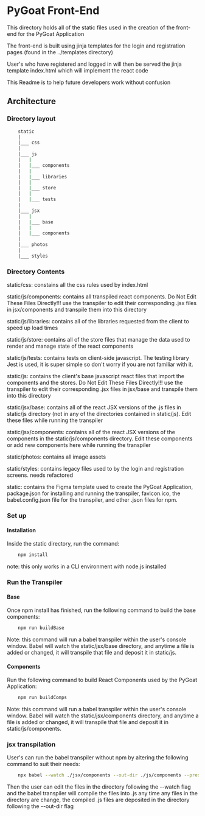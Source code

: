 # PyGoat Front-End

This directory holds all of the static files used in the creation of the front-end for the PyGoat Application

The front-end is built using jinja templates for the login and registration pages (found in the ../templates directory)

User's who have registered and logged in will then be served the jinja template index.html which will implement the react code

This Readme is to help future developers work without confusion

## Architecture

### Directory layout
```bash
    static
    |
    |___ css
    |
    |___ js
    |   |
    |   |___ components
    |   |
    |   |___ libraries
    |   |
    |   |___ store
    |   |
    |   |___ tests
    |
    |___ jsx
    |   |
    |   |___ base
    |   |
    |   |___ components
    |   
    |___ photos
    |
    |___ styles
```

### Directory Contents

static/css: constains all the css rules used by index.html

static/js/components: contains all transpiled react components. Do Not Edit These Files Directly!!! use the transpiler to edit their corresponding .jsx files in jsx/components and transpile them into this directory

static/js/libraries: contains all of the libraries requested from the client to speed up load times

static/js/store: contains all of the store files that manage the data used to render and manage state of the react components

static/js/tests: contains tests on client-side javascript. The testing library Jest is used, it is super simple so don't worry if you are not familiar with it.

static/js: contains the client's base javascript react files that import the components and the stores. Do Not Edit These Files Directly!!! use the transpiler to edit their corresponding .jsx files in jsx/base and transpile them into this directory

static/jsx/base: contains all of the react JSX versions of the .js files in static/js directory (not in any of the directories contained in static/js). Edit these files while running the transpiler

static/jsx/components: contains all of the react JSX versions of the components in the static/js/components directory. Edit these components or add new components here while running the transpiler

static/photos: contains all image assets

static/styles: contains legacy files used to by the login and registration screens. needs refactored

static: contains the Figma template used to create the PyGoat Application, package.json for installing and running the transpiler, favicon.ico, the babel.config.json file for the transpiler, and other .json files for npm.


### Set up

#### Installation

Inside the static directory, run the command:

```bash
    npm install
```

note: this only works in a CLI environment with node.js installed

### Run the Transpiler

#### Base

Once npm install has finished, run the following command to build the base components:

```bash
    npm run buildBase
```

Note: this command will run a babel transpiler within the user's console window. Babel will watch the static/jsx/base directory, and anytime a file is added or changed, it will transpile that file and deposit it in static/js.

#### Components

Run the following command to build React Components used by the PyGoat Application:

```bash
    npm run buildComps
```

Note: this command will run a babel transpiler within the user's console window. Babel will watch the static/jsx/components directory, and anytime a file is added or changed, it will transpile that file and deposit it in static/js/components.


### jsx transpilation

User's can run the babel transpiler without npm by altering the following command to suit their needs:

```bash
    npx babel --watch ./jsx/components --out-dir ./js/components --presets react
```  

Then the user can edit the files in the directory following the --watch flag and the babel transpiler will compile the files into .js any time any files in the directory are change, the compiled .js files are deposited in the directory following the --out-dir flag
